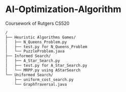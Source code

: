 # AI-Optimization-Algorithm
Coursework of Rutgers CS520

```txt
/
├── Heuristic Algorithms Games/
│   ├── N_Queens_Problem.py
│   ├── test.py for N_Queens_Problem
│   └── PuzzleProblem.java
├── Informed Search/
│   ├── A_Star_Search.py
│   ├── test.py for A_Star_Search.py
│   └── MRPP.py using AStarSearch
└── Uniformed Search/
    ├── uniform_cost_search.py
    └── GraphTraversal.java
```